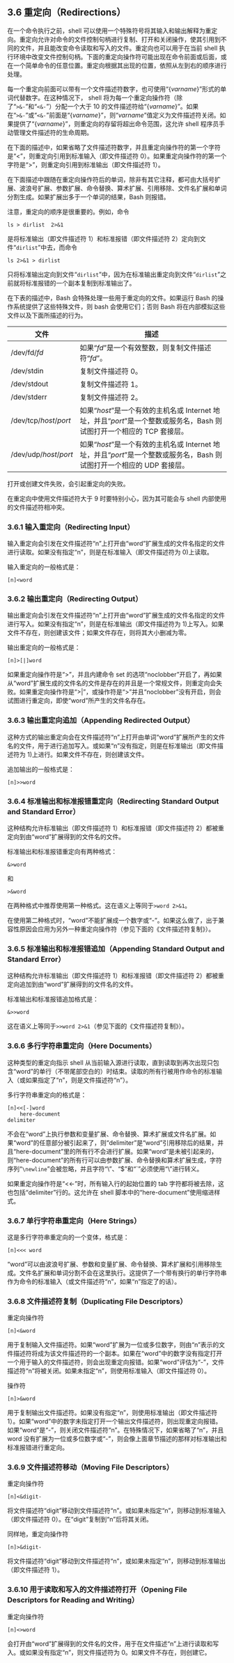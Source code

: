 ## 3.6 重定向（Redirections）

在一个命令执行之前，shell 可以使用一个特殊符号将其输入和输出解释为重定向。重定向允许对命令的文件控制句柄进行复制、打开和关闭操作，使其引用到不同的文件，并且能改变命令读取和写入的文件。重定向也可以用于在当前 shell 执行环境中改变文件控制句柄。下面的重定向操作符可能出现在命令前面或后面，或在一个简单命令的任意位置。重定向根据其出现的位置，依照从左到右的顺序进行处理。

每一个重定向前面可以带有一个文件描述符数字，也可使用“{_varname_}”形式的单词代替数字。在这种情况下， shell 将为每一个重定向操作符（除了“`>&-`”和“`<&-`”）分配一个大于 10 的文件描述符给“{_varname_}”。如果在“`>&-`”或“`<&-`”前面是“{_varname_}”，则“_varname_”值定义为文件描述符关闭。如果提供了“{_varname_}”，则重定向的存留将超出命令范围，这允许 shell 程序员手动管理文件描述符的生命周期。

在下面的描述中，如果省略了文件描述符数字，并且重定向操作符的第一个字符是“<”，则重定向引用到标准输入（即文件描述符 0）。如果重定向操作符的第一个字符是“>”，则重定向引用到标准输出（即文件描述符 1）。

在下面描述中跟随在重定向操作符后的单词，除非有其它注释，都可由大括号扩展、波浪号扩展、参数扩展、命令替换、算术扩展、引用移除、文件名扩展和单词分割生成。如果扩展出多于一个单词的结果，Bash 则报错。

注意，重定向的顺序是很重要的。例如，命令

`ls > dirlist  2>&1`

是将标准输出（即文件描述符 1）和标准报错（即文件描述符 2）定向到文件“`dirlist`”中去，而命令

`ls 2>&1 > dirlist`

只将标准输出定向到文件“`dirlist`”中，因为在标准输出重定向到文件“`dirlist`”之前就将标准报错的一个副本复制到标准输出了。

在下表的描述中，Bash 会特殊处理一些用于重定向的文件。如果运行 Bash 的操作系统提供了这些特殊文件，则 bash 会使用它们；否则 Bash 将在内部模拟这些文件以及下面所描述的行为。

| 文件                   | 描述                                                                                                                   |
| ---------------------- | ---------------------------------------------------------------------------------------------------------------------- |
| /dev/fd/_fd_           | 如果“_fd_”是一个有效整数，则复制文件描述符“_fd_”。                                                                     |
| /dev/stdin             | 复制文件描述符 0。                                                                                                     |
| /dev/stdout            | 复制文件描述符 1。                                                                                                     |
| /dev/stderr            | 复制文件描述符 2。                                                                                                     |
| /dev/tcp/_host_/_port_ | 如果“_host_”是一个有效的主机名或 Internet 地址，并且“_port_”是一个整数或服务名，Bash 则试图打开一个相应的 TCP 套接层。 |
| /dev/udp/_host_/_port_ | 如果“_host_”是一个有效的主机名或 Internet 地址，并且“_port_”是一个整数或服务名，Bash 则试图打开一个相应的 UDP 套接层。 |

打开或创建文件失败，会引起重定向的失败。

在重定向中使用文件描述符大于 9 时要特别小心，因为其可能会与 shell 内部使用的文件描述符相冲突。

### 3.6.1 输入重定向（Redirecting Input）

输入重定向会引发在文件描述符“n”上打开由“word”扩展生成的文件名指定的文件进行读取。如果没有指定“n”，则是在标准输入（即文件描述符为 0)上读取。

输入重定向的一般格式是：

`[n]<word`

### 3.6.2 输出重定向（Redirecting Output）

输出重定向会引发在文件描述符“n”上打开由“word”扩展生成的文件名指定的文件进行写入。如果没有指定“n”，则是在标准输出（即文件描述符为 1)上写入。如果文件不存在，则创建该文件；如果文件存在，则将其大小删减为零。

输出重定向的一般格式是：

`[n]>[|]word`

如果重定向操作符是“>”，并且内建命令 set 的选项“noclobber”开启了，再如果从“word”扩展生成的文件名的文件是存在的并且是一个常规文件，则重定向会失败。如果重定向操作符是“>|”，或操作符是“>”并且“noclobber”没有开启，则会试图进行重定向，即使“word”所产生的文件名存在。

### 3.6.3 输出重定向追加（Appending Redirected Output）

这种方式的输出重定向会在文件描述符“n”上打开由单词“word”扩展所产生的文件名的文件，用于进行追加写入。或如果“n”没有指定，则是在标准输出（即文件描述符为 1)上进行。如果文件不存在，则创建该文件。

追加输出的一般格式是：

`[n]>>word`

### 3.6.4 标准输出和标准报错重定向（Redirecting Standard Output and Standard Error）

这种结构允许标准输出（即文件描述符 1）和标准报错（即文件描述符 2）都被重定向到由“word”扩展得到的文件名的文件。

标准输出和标准报错重定向有两种格式：

`&>word`

和

`>&word`

在两种格式中推荐使用第一种格式。这在语义上等同于`>word 2>&1`。

在使用第二种格式时，“word”不能扩展成一个数字或“-”。如果这么做了，出于兼容性原因会应用为另外一种重定向操作符（参见下面的《文件描述符复制》）。

### 3.6.5 标准输出和标准报错追加（Appending Standard Output and Standard Error）

这种结构允许标准输出（即文件描述符 1）和标准报错（即文件描述符 2）都被重定向追加到由“word”扩展得到的文件名的文件。

标准输出和标准报错追加格式是：

`&>>word`

这在语义上等同于`>>word 2>&1`（参见下面的《文件描述符复制》）。

### 3.6.6 多行字符串重定向（Here Documents）

这种类型的重定向指示 shell 从当前输入源进行读取，直到读取到再次出现只包含“word”的单行（不带尾部空白的）时结束。读取的所有行被用作命令的标准输入（或如果指定了“n”，则是文件描述符“n”）。

多行字符串重定向的格式是：

```
[n]<<[-]word
    here-document
delimiter
```

不会在“word”上执行参数和变量扩展、命令替换、算术扩展或文件名扩展。如果“word”的任意部分被引起来了，则“delimiter”是“word”引用移除后的结果，并且“here-document”里的所有行不会进行扩展。如果“word”是未被引起来的，则“here-document”的所有行可以由参数扩展、命令替换和算术扩展生成，字符序列“`\newline`”会被忽略，并且字符“\”、“$”和“`”必须使用“\”进行转义。

如果重定向操作符是“<<-”时，所有输入行的起始位置的 tab 字符都将被去除，这也包括“delimiter”行的。这允许在 shell 脚本中的“here-document”使用缩进样式。

### 3.6.7 单行字符串重定向（Here Strings）

这是多行字符串重定向的一个变体，格式是：

`[n]<<< word`

“word”可以由波浪号扩展、参数和变量扩展、命令替换、算术扩展和引用移除生成。文件名扩展和单词分割不会在这里执行。这提供了一个带有换行的单行字符串作为命令的标准输入（或文件描述符“n”，如果“n”指定了的话）。

### 3.6.8 文件描述符复制（Duplicating File Descriptors）

重定向操作符

`[n]<&word`

用于复制输入文件描述符。如果“word”扩展为一位或多位数字，则由“n”表示的文件描述符将成为该文件描述符的一个副本。如果在“word”中的数字没有指定打开一个用于输入的文件描述符，则会出现重定向报错。如果“word”评估为“-”，文件描述符“n”将被关闭。如果未指定“n”，则使用标准输入（即文件描述符 0）。

操作符

`[n]>&word`

用于复制输出文件描述符。如果没有指定“n”，则使用标准输出（即文件描述符 1）。如果“word”中的数字未指定打开一个输出文件描述符，则出现重定向报错。如果“word”是“-”，则关闭文件描述符“n”。在特殊情况下，如果省略了“n”，并且 word 没有扩展为一位或多位数字或“-”，则会像上面章节描述的那样对标准输出和标准报错进行重定向。

### 3.6.9 文件描述符移动（Moving File Descriptors）

重定向操作符

`[n]<&digit-`

将文件描述符“digit”移动到文件描述符“n”。或如果未指定“n”，则移动到标准输入（即文件描述符 0）。在“digit”复制到“n”后将其关闭。

同样地，重定向操作符

`[n]>&digit-`

将文件描述符“digit”移动到文件描述符“n”，或如果未指定“n”，则移动到标准输出（即文件描述符 1）。

### 3.6.10 用于读取和写入的文件描述符打开（Opening File Descriptors for Reading and Writing）

重定向操作符

`[n]<>word`

会打开由“word”扩展得到的文件名的文件，用于在文件描述“n”上进行读取和写入。或如果没有指定“n”，则文件描述符为 0。如果文件不存在，则创建它。
